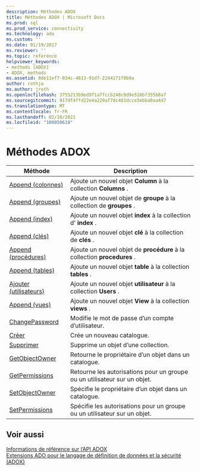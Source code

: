 ```yaml
---
description: Méthodes ADOX
title: Méthodes ADOX | Microsoft Docs
ms.prod: sql
ms.prod_service: connectivity
ms.technology: ado
ms.custom: ''
ms.date: 01/19/2017
ms.reviewer: ''
ms.topic: reference
helpviewer_keywords:
- methods [ADOX]
- ADOX, methods
ms.assetid: 8de11ef7-034c-4613-91df-2244171f0b9a
author: rothja
ms.author: jroth
ms.openlocfilehash: 3755213b9ed971a7fccb248c0d9e516bf355b8a7
ms.sourcegitcommit: 917df4ffd22e4a229af7dc481dcce3ebba0aa4d7
ms.translationtype: MT
ms.contentlocale: fr-FR
ms.lasthandoff: 02/10/2021
ms.locfileid: "100050610"
---
```

# <a name="adox-methods"></a>Méthodes ADOX

|Méthode|Description|  
|-|-|  
|[Append (colonnes)](./append-method-adox-columns.md)|Ajoute un nouvel objet **Column** à la collection **Columns** .|  
|[Append (groupes)](./append-method-adox-groups.md)|Ajoute un nouvel objet de **groupe** à la collection de **groupes** .|  
|[Append (index)](./append-method-adox-indexes.md)|Ajoute un nouvel objet **index** à la collection d' **index** .|  
|[Append (clés)](./append-method-adox-keys.md)|Ajoute un nouvel objet **clé** à la collection de **clés** .|  
|[Append (procédures)](./append-method-adox-procedures.md)|Ajoute un nouvel objet de **procédure** à la collection **procedures** .|  
|[Append (tables)](./append-method-adox-tables.md)|Ajoute un nouvel objet **table** à la collection **tables** .|  
|[Ajouter (utilisateurs)](./append-method-adox-users.md)|Ajoute un nouvel objet **utilisateur** à la collection **Users** .|  
|[Append (vues)](./append-method-adox-views.md)|Ajoute un nouvel objet **View** à la collection **views** .|  
|[ChangePassword](./changepassword-method-adox.md)|Modifie le mot de passe d’un compte d’utilisateur.|  
|[Créer](./create-method-adox.md)|Crée un nouveau catalogue.|  
|[Supprimer](./delete-method-adox-collections.md)|Supprime un objet d’une collection.|  
|[GetObjectOwner](./getobjectowner-method-adox.md)|Retourne le propriétaire d’un objet dans un catalogue.|  
|[GetPermissions](./getpermissions-method-adox.md)|Retourne les autorisations pour un groupe ou un utilisateur sur un objet.|  
|[SetObjectOwner](./setobjectowner-method.md)|Spécifie le propriétaire d’un objet dans un catalogue.|  
|[SetPermissions](./setpermissions-method-adox.md)|Spécifie les autorisations pour un groupe ou un utilisateur sur un objet.|  
  
## <a name="see-also"></a>Voir aussi  
 [Informations de référence sur l’API ADOX](./adox-object-model.md)   
 [Extensions ADO pour le langage de définition de données et la sécurité (ADOX)](../../guide/extensions/ado-extensions-for-data-definition-language-and-security-adox.md)